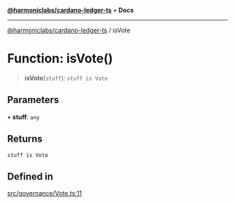 [**@harmoniclabs/cardano-ledger-ts**](../README.md) • **Docs**

***

[@harmoniclabs/cardano-ledger-ts](../globals.md) / isVote

# Function: isVote()

> **isVote**(`stuff`): `stuff is Vote`

## Parameters

• **stuff**: `any`

## Returns

`stuff is Vote`

## Defined in

[src/governance/Vote.ts:11](https://github.com/HarmonicLabs/cardano-ledger-ts/blob/94dd590ffe94133126b0d8d49920fc7b002e1975/src/governance/Vote.ts#L11)
